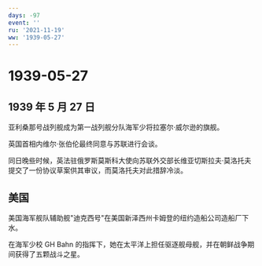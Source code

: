 ```yaml
---
days: -97
event: ''
ru: '2021-11-19'
ww: '1939-05-27'
---
```


# 1939-05-27

## 1939 年 5 月 27 日

亚利桑那号战列舰成为第一战列舰分队海军少将拉塞尔·威尔逊的旗舰。

英国首相内维尔·张伯伦最终同意与苏联进行会谈。

同日晚些时候，英法驻俄罗斯莫斯科大使向苏联外交部长维亚切斯拉夫·莫洛托夫提交了一份协议草案供其审议，而莫洛托夫对此措辞冷淡。

## 美国

美国海军舰队辅助舰"迪克西号"在美国新泽西州卡姆登的纽约造船公司造船厂下水。

在海军少校 GH Bahn
的指挥下，她在太平洋上担任驱逐舰母舰，并在朝鲜战争期间获得了五颗战斗之星。